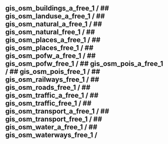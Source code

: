  ## gis_osm_buildings_a_free_1 / ## gis_osm_landuse_a_free_1 / ## gis_osm_natural_a_free_1 / ## gis_osm_natural_free_1 / ## gis_osm_places_a_free_1 / ## gis_osm_places_free_1 / ## gis_osm_pofw_a_free_1 / ## gis_osm_pofw_free_1 / ## gis_osm_pois_a_free_1 / ## gis_osm_pois_free_1 / ## gis_osm_railways_free_1 / ## gis_osm_roads_free_1 / ## gis_osm_traffic_a_free_1 / ## gis_osm_traffic_free_1 / ## gis_osm_transport_a_free_1 / ## gis_osm_transport_free_1 / ## gis_osm_water_a_free_1 / ## gis_osm_waterways_free_1 / 
